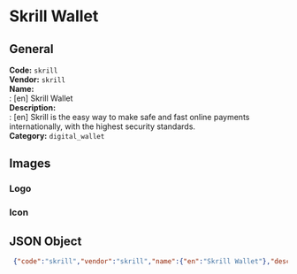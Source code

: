 # Skrill Wallet 
## General 
**Code:** `skrill`  
**Vendor:** `skrill`  
**Name:**  
:	[en] Skrill Wallet  
**Description:**  
: [en] Skrill is the easy way to make safe and fast online payments internationally, with the highest security standards.  
**Category:** `digital_wallet`  
## Images 
### Logo 
### Icon 
## JSON Object 
```json
 {"code":"skrill","vendor":"skrill","name":{"en":"Skrill Wallet"},"description":{"en":"Skrill is the easy way to make safe and fast online payments internationally, with the highest security standards."},"countries":null,"category":"digital_wallet"}```  
